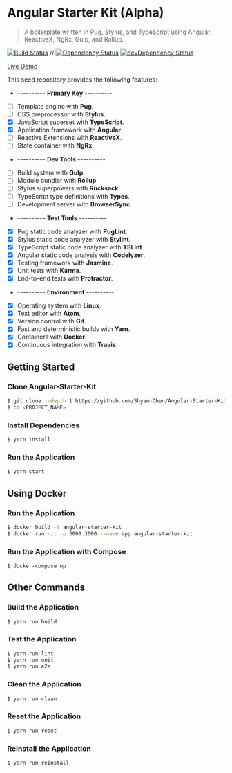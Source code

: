 # Angular Starter Kit (Alpha)

> A boilerplate written in Pug, Stylus, and TypeScript using Angular, ReactiveX, NgRx, Gulp, and Rollup.

[![Build Status](https://travis-ci.org/Shyam-Chen/Angular-Starter-Kit.svg?branch=master)](https://travis-ci.org/Shyam-Chen/Angular-Starter-Kit)
 //
[![Dependency Status](https://david-dm.org/Shyam-Chen/Angular-Starter-Kit.svg)](https://david-dm.org/Shyam-Chen/Angular-Starter-Kit)
[![devDependency Status](https://david-dm.org/Shyam-Chen/Angular-Starter-Kit/dev-status.svg)](https://david-dm.org/Shyam-Chen/Angular-Starter-Kit?type=dev)

[Live Demo](https://angular2ts-starter-kit.firebaseapp.com/)

This seed repository provides the following features:
* ---------- **Primary Key** ----------
* [ ] Template engine with **Pug**.
* [ ] CSS preprocessor with **Stylus**.
* [x] JavaScript superset with **TypeScript**.
* [x] Application framework with **Angular**.
* [ ] Reactive Extensions with **ReactiveX**.
* [ ] State container with **NgRx**.
* ---------- **Dev Tools** ----------
* [ ] Build system with **Gulp**.
* [ ] Module bundler with **Rollup**.
* [ ] Stylus superpowers with **Rucksack**.
* [ ] TypeScript type definitions with **Types**.
* [ ] Development server with **BrowserSync**.
* ---------- **Test Tools** ----------
* [x] Pug static code analyzer with **PugLint**.
* [x] Stylus static code analyzer with **Stylint**.
* [x] TypeScript static code analyzer with **TSLint**.
* [x] Angular static code analysis with **Codelyzer**.
* [x] Testing framework with **Jasmine**.
* [x] Unit tests with **Karma**.
* [x] End-to-end tests with **Protractor**.
* ---------- **Environment** ----------
* [x] Operating system with **Linux**.
* [x] Text editor with **Atom**.
* [x] Version control with **Git**.
* [x] Fast and deterministic builds with **Yarn**.
* [x] Containers with **Docker**.
* [x] Continuous integration with **Travis**.

## Getting Started

### Clone Angular-Starter-Kit
```bash
$ git clone --depth 1 https://github.com/Shyam-Chen/Angular-Starter-Kit.git <PROJECT_NAME>
$ cd <PROJECT_NAME>
```

### Install Dependencies
```bash
$ yarn install
```

### Run the Application
```bash
$ yarn start
```

## Using Docker

### Run the Application
```bash
$ docker build -t angular-starter-kit .
$ docker run -it -p 3000:3000 --name app angular-starter-kit
```

### Run the Application with Compose
```bash
$ docker-compose up
```

## Other Commands

### Build the Application
```bash
$ yarn run build
```

### Test the Application
```bash
$ yarn run lint
$ yarn run unit
$ yarn run e2e
```

### Clean the Application
```bash
$ yarn run clean
```

### Reset the Application
```bash
$ yarn run reset
```

### Reinstall the Application
```bash
$ yarn run reinstall
```
